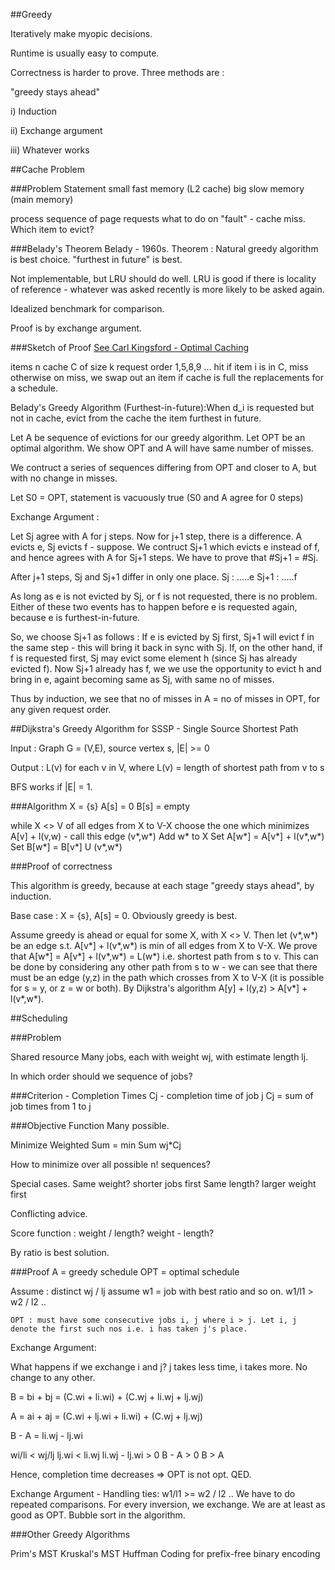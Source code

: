 ##Greedy

Iteratively make myopic decisions.

Runtime is usually easy to compute.

Correctness is harder to prove. Three methods are :

"greedy stays ahead"

i) Induction

ii) Exchange argument

iii) Whatever works

##Cache Problem

###Problem Statement
small fast memory (L2 cache)
big slow memory (main memory)

process sequence of page requests
what to do on "fault" - cache miss. Which item to evict?

###Belady's Theorem
Belady - 1960s. Theorem : Natural greedy algorithm is best choice. "furthest in future" is best.

Not implementable, but LRU should do well. LRU is good if there is locality of reference - whatever was asked recently is more likely to be asked again.

Idealized benchmark for comparison.

Proof is by exchange argument. 

###Sketch of Proof
[See Carl Kingsford - Optimal Caching](https://www.cs.umd.edu/class/fall2009/cmsc451/lectures/Lec05b-optcache.pdf)

items n
cache C of size k
request order 1,5,8,9 ...
hit if item i is in C, miss otherwise
on miss, we swap out an item if cache is full
the replacements for a schedule.

Belady's Greedy Algorithm (Furthest-in-future):When d_i is requested but not in cache, evict from the cache the item furthest in future.

Let A be sequence of evictions for our greedy algorithm. Let OPT be an optimal algorithm. We show OPT and A will have same number of misses.

We contruct a series of sequences differing from OPT and closer to A, but with no change in misses.

Let S0 = OPT, statement is vacuously true (S0 and A agree for 0 steps)

Exchange Argument :

Let Sj agree with A for j steps. Now for j+1 step, there is a difference. A evicts e, Sj evicts f - suppose. We contruct Sj+1 which evicts e instead of f, and hence agrees with A for Sj+1 steps. We have to prove that #Sj+1 = #Sj.

After j+1 steps, Sj and Sj+1 differ in only one place. 
Sj   : .....e
Sj+1 : .....f

As long as e is not evicted by Sj, or f is not requested, there is no problem. Either of these two events has to happen before e is requested again, because e is furthest-in-future.

So, we choose Sj+1 as follows : If e is evicted by Sj first, Sj+1 will evict f in the same step - this will bring it back in sync with Sj. If, on the other hand, if f is requested first, Sj may evict some element h (since Sj has already evicted f). Now Sj+1 already has f, we we use the opportunity to evict h and bring in e, againt becoming same as Sj, with same no of misses.

Thus by induction, we see that no of misses in A = no of misses in OPT, for any given request order.


##Dijkstra's Greedy Algorithm for SSSP - Single Source Shortest Path

Input : Graph  G = (V,E), source vertex s, |E| >= 0

Output : L(v) for each v in V, where L(v) = length of shortest path from v to s

BFS works if |E| = 1. 

###Algorithm
X = {s}
A[s] = 0
B[s] = empty

while X <> V
    of all edges from X to V-X choose the one which minimizes A[v] + l(v,w) - call this edge (v*,w*)
    Add w* to X
    Set A[w*] = A[v*] + l(v*,w*)
    Set B[w*] = B[v*] U (v*,w*)

###Proof of correctness

This algorithm is greedy, because at each stage "greedy stays ahead", by induction.

Base case : X = {s}, A[s] = 0. Obviously greedy is best.

Assume greedy is ahead or equal for some X, with X <> V. Then let (v*,w*) be an edge s.t. A[v*] + l(v*,w*) is min of all edges from X to V-X. We prove that A[w*] = A[v*] + l(v*,w*) = L(w*) i.e. shortest path from s to v. This can be done by considering any other path from s to w - we can see that there must be an edge (y,z) in the path which crosses from X to V-X (it is possible for s = y, or z = w or both). By Dijkstra's algorithm A[y] + l(y,z) > A[v*] + l(v*,w*).

##Scheduling

###Problem

Shared resource
Many jobs, each with weight wj, with estimate length lj.

In which order should we sequence of jobs?

###Criterion - Completion Times
Cj - completion time of job j
Cj = sum of job times from 1 to j

###Objective Function
Many possible. 

Minimize Weighted Sum = min Sum wj*Cj

How to minimize over all possible n! sequences?

Special cases.
Same weight? shorter jobs first
Same length? larger weight first

Conflicting advice.

Score function : weight / length? weight - length? 

By ratio is best solution.

###Proof
A = greedy schedule
OPT = optimal schedule

Assume : 
    distinct wj / lj
    assume w1 = job with best ratio and so on.
    w1/l1 > w2 / l2 ..

    OPT : must have some consecutive jobs i, j where i > j. Let i, j denote the first such nos i.e. i has taken j's place.

Exchange Argument:

What happens if we exchange i and j? j takes less time, i takes more. No change to any other.

B = bi + bj = (C.wi + li.wi) + (C.wj + li.wj + lj.wj)

A = ai + aj = (C.wi + lj.wi + li.wi) + (C.wj + lj.wj)

B - A = li.wj - lj.wi

wi/li < wj/lj
lj.wi < li.wj
li.wj - lj.wi > 0
B - A > 0
B > A

Hence, completion time decreases => OPT is not opt. QED.

Exchange Argument - Handling ties:
    w1/l1 >= w2 / l2 ..
    We have to do repeated comparisons. For every inversion, we exchange. We are at least as good as OPT. Bubble sort in the algorithm.


###Other Greedy Algorithms

Prim's MST
Kruskal's MST
Huffman Coding for prefix-free binary encoding




